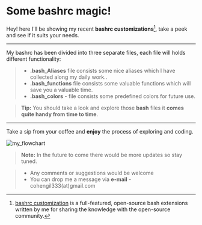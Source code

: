 **Some bashrc magic!**
===================

Hey! 
here I'll be showing my recent **bashrc customizations**[^bashrc_customization], take a peek and see if it suits your needs.

----------
My bashrc has been divided into three separate files, each file will holds different functionality: 

> -  **.bash_Aliases**    file consists some nice aliases which I have collected along my daily work..
> - **.bash_functions** file consists some valuable functions which will save you a valuable time.
> - **.bash_colors**   -   file consists some predefined colors for future use.

> **Tip:** You should take a look and explore those **bash** files it **comes quite handy from time to time**. 

---
  Take a sip from your coffee <i class="icon-coffee"></i> and **enjoy** the process of exploring and coding.

![my_flowchart](https://cloud.githubusercontent.com/assets/1729719/19562441/011dd98a-96e5-11e6-8e51-606f6622e712.png)

> **Note:** In the future to come there would be more updates so stay tuned.

> - Any comments or suggestions would be welcome
> - You can drop me a message via **e-mail** -  cohengil333(at)gmail.com

  [^bashrc_customization]: [bashrc customization](https://stackedit.io/) is a full-featured, open-source bash extensions written by me for sharing the knowledge with the open-source community.
  
